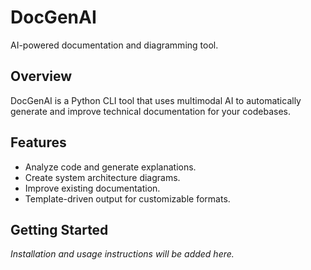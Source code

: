 # DocGenAI

AI-powered documentation and diagramming tool.

## Overview

DocGenAI is a Python CLI tool that uses multimodal AI to automatically generate and improve technical documentation for your codebases.

## Features

- Analyze code and generate explanations.
- Create system architecture diagrams.
- Improve existing documentation.
- Template-driven output for customizable formats.

## Getting Started

*Installation and usage instructions will be added here.*

